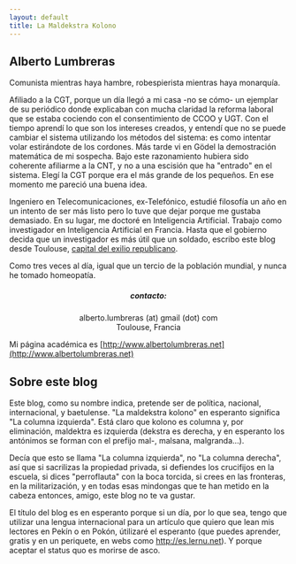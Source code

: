 ```yaml
---
layout: default
title: La Maldekstra Kolono
---
```


## Alberto Lumbreras

Comunista mientras haya hambre, robespierista mientras haya monarquía.

Afiliado a la CGT, porque un día llegó a mi casa -no se cómo- un ejemplar 
de su periódico donde explicaban con mucha claridad la reforma laboral 
que se estaba cociendo con el consentimiento de CCOO y UGT. 
Con el tiempo aprendí lo que son los intereses creados, 
y entendí que no se puede cambiar el sistema utilizando los métodos del sistema: 
es como intentar volar estirándote de los cordones. Más tarde vi en Gödel 
la demostración matemática de mi sospecha. Bajo este razonamiento hubiera 
sido coherente afiliarme a la CNT, y no a una escisión que ha "entrado" en el sistema. 
Elegí la CGT porque era el más grande de los pequeños. En ese momento me pareció una buena idea.

Ingeniero en Telecomunicaciones, ex-Telefónico, estudié filosofía un año en un intento de ser más listo 
pero lo tuve que dejar porque me gustaba demasiado. En su lugar, me doctoré
en Inteligencia Artificial. Trabajo como investigador en Inteligencia Artificial en Francia. 
Hasta que el gobierno decida que un investigador es más útil que un soldado, 
escribo este blog desde Toulouse, [capital del exilio republicano](http://www.toulouserepublicana.com).

Como tres veces al día, igual que un tercio de la población mundial, y 
nunca he tomado homeopatía. 

<div align="center">
	<h5>contacto:</h5>
	<p>alberto.lumbreras (at) gmail (dot) com <br/> Toulouse, Francia</p>
</div>

Mi página académica es [http://www.albertolumbreras.net](http://www.albertolumbreras.net)

## Sobre este blog

Este blog, como su nombre indica, pretende ser de política, nacional, internacional, 
y baetulense. "La maldekstra kolono" en esperanto significa "La columna izquierda". 
Está claro que kolono es columna y, por eliminación, maldektra es izquierda 
(dekstra es derecha, y en esperanto los antónimos se forman con el prefijo mal-, malsana, malgranda…). 

Decía que esto se llama "La columna izquierda", no "La columna derecha", así que si sacrilizas 
la propiedad privada, si defiendes los crucifijos en la escuela, si dices "perroflauta" con la boca torcida, 
si crees en las fronteras, en la militarización, y en todas esas mindongas 
que te han metido en la cabeza entonces, amigo, este blog no te va gustar.

El título del blog es en esperanto porque si un día, por lo que sea, 
tengo que utilizar una lengua internacional para un artículo que quiero que 
lean mis lectores en Pekín o en Pokón, útilizaré el esperanto 
(que puedes aprender, gratis y en un periquete, en webs como http://es.lernu.net). 
Y porque aceptar el status quo es morirse de asco.
